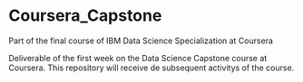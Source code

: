 # Coursera_Capstone
Part of the final course of IBM Data Science Specialization at Coursera

Deliverable of the first week on the Data Science Capstone course at Coursera.
This repository will receive de subsequent activitys of the course.
